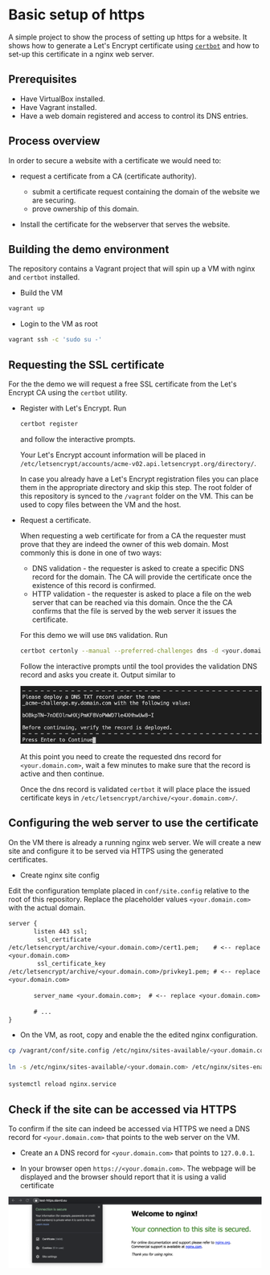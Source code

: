 # Basic setup of https

A simple project to show the process of setting up https for a website. It shows how to generate a Let's Encrypt certificate using [`certbot`](https://certbot.eff.org/) and how to set-up this certificate in a nginx web server.

## Prerequisites

- Have VirtualBox installed.
- Have Vagrant installed.
- Have a web domain registered and access to control its DNS entries.

## Process overview

In order to secure a website with a certificate we would need to:

- request a certificate from a CA (certificate authority).
  - submit a certificate request containing the domain of the website we are securing.
  - prove ownership of this domain.

- Install the certificate for the webserver that serves the website.

## Building the demo environment

The repository contains a Vagrant project that will spin up a VM with nginx and `certbot` installed.

- Build the VM

```bash
vagrant up
```

- Login to the VM as root

```bash
vagrant ssh -c 'sudo su -'
```

## Requesting the SSL certificate

For the the demo we will request a free SSL certificate from the Let's Encrypt CA using the `certbot` utility.

- Register with Let's Encrypt. Run
  
  ```bash
  certbot register
  ```

  and follow the interactive prompts.

  Your Let's Encrypt account information will be placed in `/etc/letsencrypt/accounts/acme-v02.api.letsencrypt.org/directory/`.

  In case you already have a Let's Encrypt registration files you can place them in the appropriate directory and skip this step. The root folder of this repository is synced to the `/vagrant` folder on the VM. This can be used to copy files between the VM and the host.

- Request a certificate.

  When requesting a web certificate for from a CA the requester must prove that they are indeed the owner of this web domain. Most commonly this is done in one of two ways:

  * DNS validation - the requester is asked to create a specific DNS record for the domain. The CA will provide the certificate once the existence of this record is confirmed.
  * HTTP validation - the requester is asked to place a file on the web server that can be reached via this domain. Once the the CA confirms that the file is served by the web server it issues the certificate.

  For this demo we will use `DNS` validation. Run

  ```bash
  certbot certonly --manual --preferred-challenges dns -d <your.domain.com>
  ```

  Follow the interactive prompts until the tool provides the validation DNS record and asks you create it. Output similar to

  ![certbot dns validation](./screenshots/cerbot-dns-validation.png)

  At this point you need to create the requested dns record for `<your.domain.com>`, wait a few minutes to make sure that the record is active and then continue.

  Once the dns record is validated `certbot` it will place place the issued certificate keys in `/etc/letsencrypt/archive/<your.domain.com>/`.

## Configuring the web server to use the certificate

On the VM there is already a running nginx web server. We will create a new site and configure it to be served via HTTPS using the generated certificates.

- Create nginx site config

Edit the configuration template placed in `conf/site.config` relative to the root of this repository. Replace the placeholder values `<your.domain.com>` with the actual domain.

```nginx
server {
       listen 443 ssl;
        ssl_certificate      /etc/letsencrypt/archive/<your.domain.com>/cert1.pem;    # <-- replace <your.domain.com>
        ssl_certificate_key  /etc/letsencrypt/archive/<your.domain.com>/privkey1.pem; # <-- replace <your.domain.com>

       server_name <your.domain.com>;  # <-- replace <your.domain.com>

       # ...
}
```

- On the VM, as root, copy and enable the the edited nginx configuration.

```bash
cp /vagrant/conf/site.config /etc/nginx/sites-available/<your.domain.com>  # <-- replace <your.domain.com>

ln -s /etc/nginx/sites-available/<your.domain.com> /etc/nginx/sites-enabled/<your.domain.com>  # <-- replace <your.domain.com>

systemctl reload nginx.service
```

## Check if the site can be accessed via HTTPS

To confirm if the site can indeed be accessed via HTTPS we need a DNS record for `<your.domain.com>` that points to the web server on the VM. 

- Create an `A` DNS record for `<your.domain.com>` that points to `127.0.0.1`.

- In your browser open `https://<your.domain.com>`. The webpage will be displayed and the browser should report that it is using a valid certificate

![secured webpage](./screenshots/secured-webpage.png)